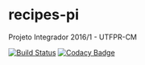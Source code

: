 # recipes-pi
Projeto Integrador 2016/1 - UTFPR-CM

[![Build Status](https://travis-ci.org/mairieli/recipes-pi.svg?branch=master)](https://travis-ci.org/mairieli/recipes-pi)
[![Codacy Badge](https://api.codacy.com/project/badge/grade/d0011efe62b049c8bddd8aba5ac4aa85)](https://www.codacy.com/app/mairieliw/recipes-pi)
